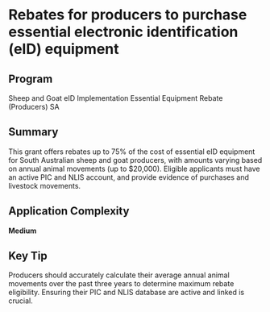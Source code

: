 # Rebates for producers to purchase essential electronic identification (eID) equipment
  
## Program
Sheep and Goat eID Implementation Essential Equipment Rebate (Producers) SA

## Summary
This grant offers rebates up to 75% of the cost of essential eID equipment for South Australian sheep and goat producers, with amounts varying based on annual animal movements (up to $20,000). Eligible applicants must have an active PIC and NLIS account, and provide evidence of purchases and livestock movements.

## Application Complexity
**Medium**

## Key Tip
Producers should accurately calculate their average annual animal movements over the past three years to determine maximum rebate eligibility. Ensuring their PIC and NLIS database are active and linked is crucial.
